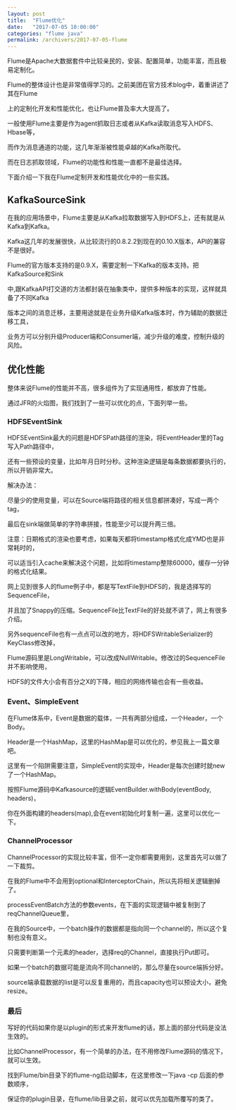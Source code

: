 ```yaml
---
layout: post
title:  "Flume优化"
date:   "2017-07-05 10:00:00"
categories: "flume java"
permalink: /archivers/2017-07-05-flume
---
```


Flume是Apache大数据套件中比较亲民的，安装、配置简单，功能丰富，而且极易定制化。

Flume的整体设计也是非常值得学习的。之前美团在官方技术blog中，着重讲述了其在Flume

上的定制化开发和性能优化，也让Flume普及率大大提高了。

一般使用Flume主要是作为agent抓取日志或者从Kafka读取消息写入HDFS、Hbase等，

而作为消息通道的功能，这几年渐渐被性能卓越的Kafka所取代。

而在日志抓取领域，Flume的功能性和性能一直都不是最佳选择。

下面介绍一下我在Flume定制开发和性能优化中的一些实践。

## KafkaSourceSink

在我的应用场景中，Flume主要是从Kafka拉取数据写入到HDFS上，还有就是从Kafka到Kafka。

Kafka这几年的发展很快，从比较流行的0.8.2.2到现在的0.10.X版本，API的兼容不是很好。

Flume的官方版本支持的是0.9.X，需要定制一下Kafka的版本支持。把KafkaSource和Sink

中,跟KafkaAPI打交道的方法都封装在抽象类中，提供多种版本的实现，这样就具备了不同Kafka

版本之间的消息迁移，主要用途就是在业务升级Kafka版本时，作为辅助的数据迁移工具，

业务方可以分别升级Producer端和Consumer端，减少升级的难度，控制升级的风险。

## 优化性能

整体来说Flume的性能并不高，很多组件为了实现通用性，都放弃了性能。

通过JFR的火焰图，我们找到了一些可以优化的点，下面列举一些。

### HDFSEventSink

HDFSEventSink最大的问题是HDFSPath路径的渲染，将EventHeader里的Tag写入Path路径中，

还有一些预设的变量，比如年月日时分秒。这种渲染逻辑是每条数据都要执行的，所以开销非常大。

解决办法：

尽量少的使用变量，可以在Source端将路径的相关信息都拼凑好，写成一两个tag，

最后在sink端做简单的字符串拼接，性能至少可以提升两三倍。

注意：日期格式的渲染也要考虑，如果每天都将timestamp格式化成YMD也是非常耗时的，

可以适当引入cache来解决这个问题，比如将timestamp整除60000，缓存一分钟的格式化结果。

网上见到很多人的flume例子中，都是写TextFile到HDFS的，我是选择写的SequenceFile，

并且加了Snappy的压缩。SequenceFile比TextFile的好处就不讲了，网上有很多介绍。

另外sequenceFile也有一点点可以改的地方，将HDFSWritableSerializer的KeyClass修改掉，

Flume源码里是LongWritable，可以改成NullWritable。修改过的SequenceFile并不影响使用，

HDFS的文件大小会有百分之X的下降，相应的网络传输也会有一些收益。

### Event、SimpleEvent

在Flume体系中，Event是数据的载体，一共有两部分组成，一个Header，一个Body。

Header是一个HashMap，这里的HashMap是可以优化的，参见我上一篇文章吧。

这里有一个陷阱需要注意，SimpleEvent的实现中，Header是每次创建时就new了一个HashMap。

按照Flume源码中Kafkasource的逻辑EventBuilder.withBody(eventBody, headers)，

你在外面构建的headers(map),会在event初始化时复制一遍，这里可以优化一下。

### ChannelProcessor

ChannelProcessor的实现比较丰富，但不一定你都需要用到，这里首先可以做了一下裁剪。

在我的Flume中不会用到optional和InterceptorChain，所以先将相关逻辑删掉了。

processEventBatch方法的参数events，在下面的实现逻辑中被复制到了reqChannelQueue里，

在我的Source中，一个batch操作的数据都是指向同一个channel的，所以这个复制也没有意义。

只需要判断第一个元素的header，选择req的Channel，直接执行Put即可。

如果一个batch的数据可能是流向不同channel的，那么尽量在source端拆分好。

source端承载数据的list是可以反复重用的，而且capacity也可以预设大小，避免resize。

### 最后

写好的代码如果你是以plugin的形式来开发flume的话，那上面的部分代码是没法生效的。

比如ChannelProcessor，有一个简单的办法，在不用修改Flume源码的情况下，就可以生效。

找到Flume/bin目录下的flume-ng启动脚本，在这里修改一下java -cp 后面的参数顺序，

保证你的plugin目录，在flume/lib目录之前，就可以优先加载所覆写的类了。
